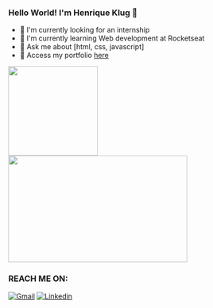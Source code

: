 ### Hello World! I'm Henrique Klug 👋

- 🔭 I'm currently looking for an internship
- 🌱 I'm currently learning Web development at Rocketseat
- 💬 Ask me about [html, css, javascript]
- 🔗 Access my portfolio <a href="https://hklug001.github.io/Portfolio/" target="_blank">here</a>

<div>
     <img height="180em" src="https://github-readme-stats.vercel.app/api?username=Hklug001&theme=tokyonight">
     <img height="215em" width="360em" src="https://github-readme-stats.vercel.app/api/top-langs/?username=Hklug001&layout=compact&langs_count=7&theme=tokyonight">
</div>

 ### REACH ME ON: 
 [![Gmail](https://img.shields.io/badge/Gmail-D14836?style=for-the-badge&logo=gmail&logoColor=white)](mailto:henriqueklug@gmail.com) 
 [![Linkedin](https://img.shields.io/badge/-LinkedIn-%230077B5?style=for-the-badge&logo=linkedin&logoColor=white)](https://www.linkedin.com/in/henrique-klug)
